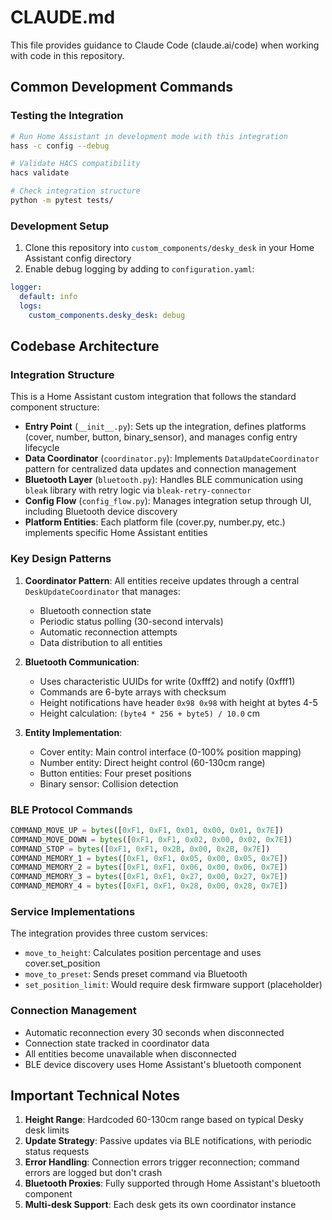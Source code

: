 # CLAUDE.md

This file provides guidance to Claude Code (claude.ai/code) when working with code in this repository.

## Common Development Commands

### Testing the Integration
```bash
# Run Home Assistant in development mode with this integration
hass -c config --debug

# Validate HACS compatibility
hacs validate

# Check integration structure
python -m pytest tests/
```

### Development Setup
1. Clone this repository into `custom_components/desky_desk` in your Home Assistant config directory
2. Enable debug logging by adding to `configuration.yaml`:
```yaml
logger:
  default: info
  logs:
    custom_components.desky_desk: debug
```

## Codebase Architecture

### Integration Structure
This is a Home Assistant custom integration that follows the standard component structure:

- **Entry Point** (`__init__.py`): Sets up the integration, defines platforms (cover, number, button, binary_sensor), and manages config entry lifecycle
- **Data Coordinator** (`coordinator.py`): Implements `DataUpdateCoordinator` pattern for centralized data updates and connection management
- **Bluetooth Layer** (`bluetooth.py`): Handles BLE communication using `bleak` library with retry logic via `bleak-retry-connector`
- **Config Flow** (`config_flow.py`): Manages integration setup through UI, including Bluetooth device discovery
- **Platform Entities**: Each platform file (cover.py, number.py, etc.) implements specific Home Assistant entities

### Key Design Patterns

1. **Coordinator Pattern**: All entities receive updates through a central `DeskUpdateCoordinator` that manages:
   - Bluetooth connection state
   - Periodic status polling (30-second intervals)
   - Automatic reconnection attempts
   - Data distribution to all entities

2. **Bluetooth Communication**:
   - Uses characteristic UUIDs for write (0xfff2) and notify (0xfff1)
   - Commands are 6-byte arrays with checksum
   - Height notifications have header `0x98 0x98` with height at bytes 4-5
   - Height calculation: `(byte4 * 256 + byte5) / 10.0` cm

3. **Entity Implementation**:
   - Cover entity: Main control interface (0-100% position mapping)
   - Number entity: Direct height control (60-130cm range)
   - Button entities: Four preset positions
   - Binary sensor: Collision detection

### BLE Protocol Commands
```python
COMMAND_MOVE_UP = bytes([0xF1, 0xF1, 0x01, 0x00, 0x01, 0x7E])
COMMAND_MOVE_DOWN = bytes([0xF1, 0xF1, 0x02, 0x00, 0x02, 0x7E])
COMMAND_STOP = bytes([0xF1, 0xF1, 0x2B, 0x00, 0x2B, 0x7E])
COMMAND_MEMORY_1 = bytes([0xF1, 0xF1, 0x05, 0x00, 0x05, 0x7E])
COMMAND_MEMORY_2 = bytes([0xF1, 0xF1, 0x06, 0x00, 0x06, 0x7E])
COMMAND_MEMORY_3 = bytes([0xF1, 0xF1, 0x27, 0x00, 0x27, 0x7E])
COMMAND_MEMORY_4 = bytes([0xF1, 0xF1, 0x28, 0x00, 0x28, 0x7E])
```

### Service Implementations
The integration provides three custom services:
- `move_to_height`: Calculates position percentage and uses cover.set_position
- `move_to_preset`: Sends preset command via Bluetooth
- `set_position_limit`: Would require desk firmware support (placeholder)

### Connection Management
- Automatic reconnection every 30 seconds when disconnected
- Connection state tracked in coordinator data
- All entities become unavailable when disconnected
- BLE device discovery uses Home Assistant's bluetooth component

## Important Technical Notes

1. **Height Range**: Hardcoded 60-130cm range based on typical Desky desk limits
2. **Update Strategy**: Passive updates via BLE notifications, with periodic status requests
3. **Error Handling**: Connection errors trigger reconnection; command errors are logged but don't crash
4. **Bluetooth Proxies**: Fully supported through Home Assistant's bluetooth component
5. **Multi-desk Support**: Each desk gets its own coordinator instance